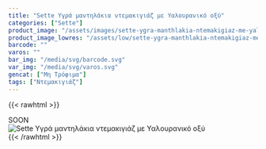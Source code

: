 ```yaml
---
title: "Sette Υγρά μαντηλάκια ντεμακιγιάζ με Υαλουρανικό οξύ"
categories: ["Sette"]
product_image: "/assets/images/sette-ygra-manthlakia-ntemakigiaz-me-yalouraniko-oksy.jpg"
product_image_lowres: "/assets/low/sette-ygra-manthlakia-ntemakigiaz-me-yalouraniko-oksy.jpg"
barcode: ""
varos: ""
bar_img: "/media/svg/barcode.svg"
var_img: "/media/svg/varos.svg"
gencat: ["Μη Τρόφιμα"]
tags: ["Ντεμακιγιάζ"]
---
```

{{< rawhtml >}}

<div class="sload442"><div class="product">SOON<br><div class="pimg"><img alt="Sette Υγρά μαντηλάκια ντεμακιγιάζ με Υαλουρανικό οξύ" title="Sette Υγρά μαντηλάκια ντεμακιγιάζ με Υαλουρανικό οξύ" src="/assets/images/sette-ygra-manthlakia-ntemakigiaz-me-yalouraniko-oksy.jpg"></div></div></div>
{{< /rawhtml >}}


